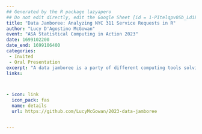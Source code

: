 ```yaml
---
## Generated by the R package lazyapero
## Do not edit directly, edit the Google Sheet [id = 1-PItelqpv0Sb_LdiEDqb8O3D_Roii5nVTL07IRVbRtA]
title: "Data Jamboree: Analyzing NYC 311 Service Requests in R"
author: "Lucy D'Agostino McGowan"
event: "ASA Statistical Computing in Action 2023"
date: 1699102200
date_end: 1699106400
categories:
 - Invited
 - Oral Presentation
excerpt: "A data jamboree is a party of different computing tools solving the same data science problems. The NYC Open Data of 311 Service Requests contains all 311 requests of NYC from 2010 to present. This talk with demonstrate how to analyze this data using R."
links:



- icon: link
  icon_pack: fas
  name: details
  url: https://github.com/LucyMcGowan/2023-data-jamboree


---
```

